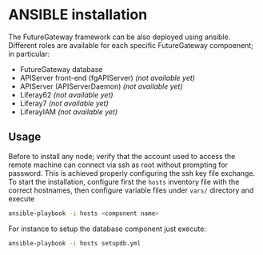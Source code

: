 # ANSIBLE installation
The FutureGateway framework can be also deployed using ansible.
Different roles are available for each specific FutureGateway compoenent; in particular:
* FutureGateway database
* APIServer front-end (fgAPIServer) *(not available yet)*
* APIServer (APIServerDaemon) *(not available yet)*
* Liferay62 *(not available yet)*
* Liferay7 *(not available yet)*
* LiferayIAM *(not available yet)*

## Usage
Before to install any node; verify that the account used to access the remote machine can connect via ssh as root without prompting for password. This is achieved properly configuring the ssh key file exchange.
To start the installation, configure first the `hosts` inventory file with the correct hostnames, then configure variable files under `vars/` directory and execute
```sh
ansible-playbook -i hosts <component name>
```
For instance to setup the database component just execute:
```sh
ansible-playbook -i hosts setupdb.yml
```


